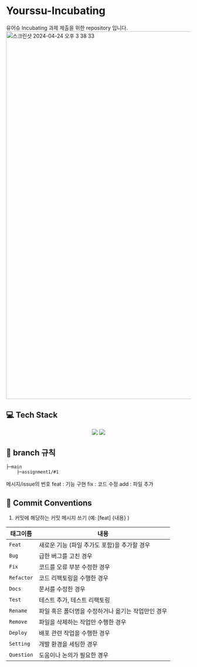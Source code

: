 # Yourssu-Incubating
유어슈 Incubating 과제 제출을 위한 repository 입니다. 
<img width="1002" alt="스크린샷 2024-04-24 오후 3 38 33" src="https://github.com/wjdalswl/Yourssu-Incubating/assets/109158284/8e4920ec-172b-47d4-82cd-0d770ef46566">

## 💻 Tech Stack
<div align="center">
<img src="https://img.shields.io/badge/Xcode-147EFB?style=flat-square&logo=Xcode&logoColor=white"/>
<img src="https://img.shields.io/badge/Swift-F05138?style=flat-square&logo=Swift&logoColor=white"/>
</div>


## 🌳 branch 규칙
```bash
├─main
    ├─assignment1/#1
```
메시지/issue의 번호
feat : 기능 구현
fix : 코드 수정
add : 파일 추가

## 🔖 Commit Conventions
1. 커밋에 해당하는 커밋 메시지 쓰기 (예: [feat] {내용} )

| 태그이름     | 내용                                          |
|------------|----------------------------------------------------------|
| `Feat`     | 새로운 기능 (파일 추가도 포함)을 추가할 경우                       |
| `Bug `     | 급한 버그를 고친 경우                                             |
| `Fix `     | 코드를 오류 부분 수정한 경우                                             |
| `Refactor` | 코드 리팩토링을 수행한 경우                                |
| `Docs`     | 문서를 수정한 경우                                  |
| `Test`     | 테스트 추가, 테스트 리팩토링          |
| `Rename`   | 파일 혹은 폴더명을 수정하거나 옮기는 작업만인 경우                |
| `Remove`   | 파일을 삭제하는 작업만 수행한 경우                         |
| `Deploy`   | 배포 관련 작업을 수행한 경우                        |
| `Setting`   | 개발 환경을 세팅한 경우                         |
| `Question`   | 도움이나 논의가 필요한 경우                    |
